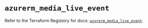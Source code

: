 # `azurerm_media_live_event`

Refer to the Terraform Registory for docs: [`azurerm_media_live_event`](https://www.terraform.io/docs/providers/azurerm/r/media_live_event).
